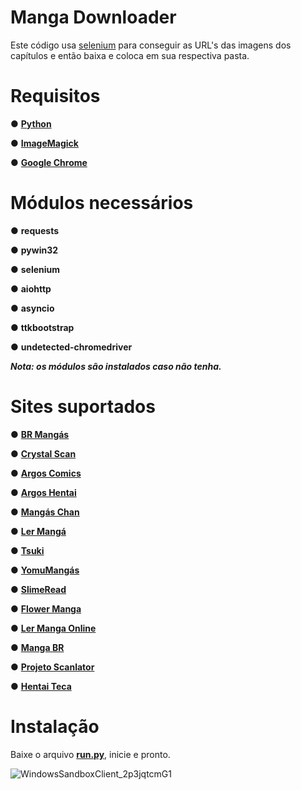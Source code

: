 # Manga Downloader

Este código usa [selenium](https://www.selenium.dev/pt-br/documentation/) para conseguir as URL's das imagens dos capítulos e então baixa e coloca em sua respectiva pasta.

# Requisitos
● [**Python**](https://www.python.org/ftp/python/3.10.11/python-3.10.11-amd64.exe)

● [**ImageMagick**](https://github.com/OneDefauter/Menu_/releases/download/Req/ImageMagick-7.1.1-21-Q16-HDRI-x64-dll.exe)

● [**Google Chrome**](https://www.google.com/chrome/)

# Módulos necessários
● **requests**

● **pywin32**

● **selenium**

● **aiohttp**

● **asyncio**

● **ttkbootstrap**

● **undetected-chromedriver**

***Nota: os módulos são instalados caso não tenha.***

# Sites suportados
● **[BR Mangás](https://www.brmangas.net/)**

● **[Crystal Scan](https://crystalscan.net/)**

● **[Argos Comics](https://argoscomics.com/)**

● **[Argos Hentai](https://argoshentai.com/)**

● **[Mangás Chan](https://mangaschan.net/)**

● **[Ler Mangá](https://lermanga.org/)**

● **[Tsuki](https://tsuki-mangas.com/)**

● **[YomuMangás](https://yomumangas.com/)**

● **[SlimeRead](https://slimeread.com/)**

● **[Flower Manga](https://flowermanga.com/)**

● **[Ler Manga Online](https://lermangaonline.com.br/)**

● **[Manga BR](https://mangabr.net/)**

● **[Projeto Scanlator](https://projetoscanlator.com/)**

● **[Hentai Teca](https://hentaiteca.net/)**



# Instalação
Baixe o arquivo [**run.py**](https://github.com/OneDefauter/Manga-Downloader/releases/download/Main/run.py), inicie e pronto.

![WindowsSandboxClient_2p3jqtcmG1](https://github.com/OneDefauter/Manga-Downloader/assets/27703239/b2940bec-2a38-4f1f-b016-862146f1cc3d)


